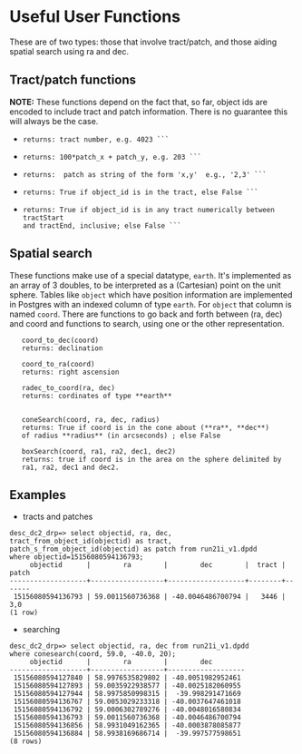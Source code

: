 # Useful User Functions

These are of two types: those that involve tract/patch, and those aiding
spatial search using ra and dec.

## Tract/patch functions
**NOTE:** These functions depend on the fact that, so far, object ids are
encoded to include tract and patch information.  There is no guarantee this
will always be the case.

*   ```tract_from_object_id(object_id)
    returns: tract number, e.g. 4023 ```

*  ``` patch_from_object_id(object_id)
   returns: 100*patch_x + patch_y, e.g. 203 ```

*  ```patch_s_from_object_id(object_id)
   returns:  patch as string of the form 'x,y'  e.g., '2,3' ```

*   ```tractSearch(object_id, tract)
    returns: True if object_id is in the tract, else False ```

*   ```tractSearch(object_id, tractStart, tractEnd)
    returns: True if object_id is in any tract numerically between tractStart
    and tractEnd, inclusive; else False ```

## Spatial search
These functions make use of a special datatype, `earth`. It's implemented
as an array of 3 doubles, to be interpreted as a (Cartesian) point on the
unit sphere.  Tables like `object` which have position information are
implemented in Postgres with an indexed column of type `earth`.  For
`object` that column is named `coord`.   There are functions to go back
and forth between (ra, dec) and coord and functions to search, using one or
the other representation.

```
   coord_to_dec(coord)
   returns: declination
```


```
   coord_to_ra(coord)
   returns: right ascension
```

```
   radec_to_coord(ra, dec)
   returns: cordinates of type **earth**
   
```

```
   coneSearch(coord, ra, dec, radius)
   returns: True if coord is in the cone about (**ra**, **dec**)
   of radius **radius** (in arcseconds) ; else False
```

```
   boxSearch(coord, ra1, ra2, dec1, dec2)
   returns: true if coord is in the area on the sphere delimited by
   ra1, ra2, dec1 and dec2.
```   

## Examples
* tracts and patches
```
desc_dc2_drp=> select objectid, ra, dec, tract_from_object_id(objectid) as tract,
patch_s_from_object_id(objectid) as patch from run21i_v1.dpdd
where objectid=15156080594136793;
     objectid      |        ra        |        dec        |  tract | patch
-------------------+------------------+-------------------+--------+-------
 15156080594136793 | 59.0011560736368 | -40.0046486700794 |   3446 | 3,0
(1 row)
```
* searching
```
desc_dc2_drp=> select objectid, ra, dec from run21i_v1.dpdd
where conesearch(coord, 59.0, -40.0, 20);
     objectid      |        ra        |        dec        
-------------------+------------------+-------------------
 15156080594127840 | 58.9976535829802 | -40.0051982952461
 15156080594127893 | 59.0035922938577 | -40.0025182060955
 15156080594127944 | 58.9975850998315 |  -39.998291471669
 15156080594136767 | 59.0053029233318 | -40.0037647461018
 15156080594136792 | 59.0006302789276 | -40.0048016580834
 15156080594136793 | 59.0011560736368 | -40.0046486700794
 15156080594136856 | 58.9931049162365 | -40.0003878085877
 15156080594136884 | 58.9938169686714 |  -39.997577598651
(8 rows)
```




